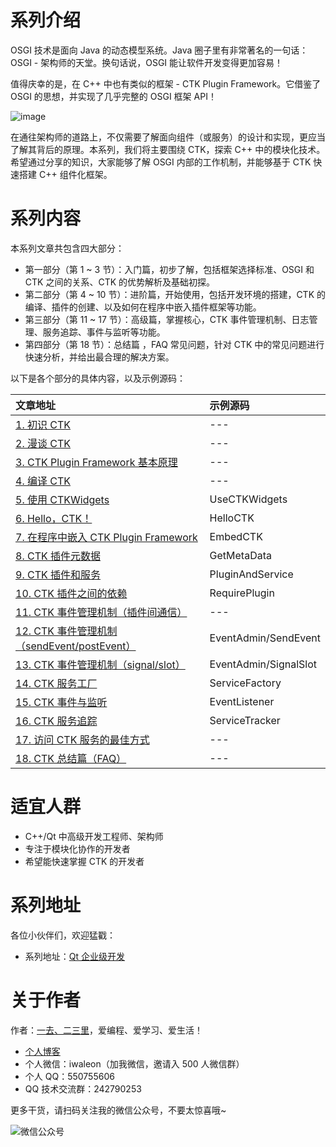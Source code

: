 # 系列介绍

OSGI 技术是面向 Java 的动态模型系统。Java 圈子里有非常著名的一句话：OSGI - 架构师的天堂。换句话说，OSGI 能让软件开发变得更加容易！

值得庆幸的是，在 C++ 中也有类似的框架 - CTK Plugin Framework。它借鉴了 OSGI 的思想，并实现了几乎完整的 OSGI 框架 API！

![image](https://raw.githubusercontent.com/Waleon/CTK/master/CTK.png)

在通往架构师的道路上，不仅需要了解面向组件（或服务）的设计和实现，更应当了解其背后的原理。本系列，我们将主要围绕 CTK，探索 C++ 中的模块化技术。希望通过分享的知识，大家能够了解 OSGI 内部的工作机制，并能够基于 CTK 快速搭建 C++ 组件化框架。

# 系列内容

本系列文章共包含四大部分：

- 第一部分（第 1 ~ 3 节）：入门篇，初步了解，包括框架选择标准、OSGI 和 CTK 之间的关系、CTK 的优势解析及基础初探。
- 第二部分（第 4 ~ 10 节）：进阶篇，开始使用，包括开发环境的搭建，CTK 的编译、插件的创建、以及如何在程序中嵌入插件框架等功能。
- 第三部分（第 11 ~ 17 节）：高级篇，掌握核心，CTK 事件管理机制、日志管理、服务追踪、事件与监听等功能。
- 第四部分（第 18 节）：总结篇 ，FAQ 常见问题，针对 CTK 中的常见问题进行快速分析，并给出最合理的解决方案。

以下是各个部分的具体内容，以及示例源码：

文章地址 | 示例源码
:--- | :---
[1. 初识 CTK](https://waleon.blog.csdn.net/article/details/78411399)  | ---
[2. 漫谈 CTK](https://waleon.blog.csdn.net/article/details/129093702)  | ---
[3. CTK Plugin Framework 基本原理](https://waleon.blog.csdn.net/article/details/129093925)  | ---
[4. 编译 CTK](https://waleon.blog.csdn.net/article/details/78411600)  | ---
[5. 使用 CTKWidgets](https://waleon.blog.csdn.net/article/details/78411757)  | UseCTKWidgets
[6. Hello，CTK！](https://waleon.blog.csdn.net/article/details/78411930)  | HelloCTK
[7. 在程序中嵌入 CTK Plugin Framework](https://waleon.blog.csdn.net/article/details/78414715)  | EmbedCTK
[8. CTK 插件元数据](https://waleon.blog.csdn.net/article/details/129103894)  | GetMetaData
[9. CTK 插件和服务](https://waleon.blog.csdn.net/article/details/129104241) | PluginAndService
[10. CTK 插件之间的依赖](https://waleon.blog.csdn.net/article/details/129104422)  | RequirePlugin
[11. CTK 事件管理机制（插件间通信）](https://waleon.blog.csdn.net/article/details/78455299)  | ---
[12. CTK 事件管理机制（sendEvent/postEvent）](https://waleon.blog.csdn.net/article/details/129105031)  | EventAdmin/SendEvent
[13. CTK 事件管理机制（signal/slot）](https://waleon.blog.csdn.net/article/details/78458574)  | EventAdmin/SignalSlot
[14. CTK 服务工厂](https://waleon.blog.csdn.net/article/details/78479946)  | ServiceFactory
[15. CTK 事件与监听](https://waleon.blog.csdn.net/article/details/78501940)  | EventListener
[16. CTK 服务追踪](https://waleon.blog.csdn.net/article/details/78849626)  | ServiceTracker
[17. 访问 CTK 服务的最佳方式](https://waleon.blog.csdn.net/article/details/103612915) | ---
[18. CTK 总结篇（FAQ）](https://waleon.blog.csdn.net/article/details/103613082)  | ---

# 适宜人群

- C++/Qt 中高级开发工程师、架构师
- 专注于模块化协作的开发者
- 希望能快速掌握 CTK 的开发者

# 系列地址

各位小伙伴们，欢迎猛戳：

- 系列地址：[Qt 企业级开发](https://waleon.blog.csdn.net/category_9836077.html)

# 关于作者

作者：[一去、二三里](https://waleon.blog.csdn.net/)，爱编程、爱学习、爱生活！

- [个人博客](https://waleon.blog.csdn.net/)
- 个人微信：iwaleon（加我微信，邀请入 500 人微信群）
- 个人 QQ：550755606
- QQ 技术交流群：242790253

更多干货，请扫码关注我的微信公众号，不要太惊喜哦~

![微信公众号](https://raw.githubusercontent.com/Waleon/DesignPatterns/master/assets/qrcode.jpg)
